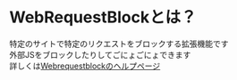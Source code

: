 # WebRequestBlockとは？
特定のサイトで特定のリクエストをブロックする拡張機能です  
外部JSをブロックしたりしてごにょごにょできます  
詳しくは[Webrequestblockのヘルプページ](https://silenvx.github.io/WebRequestBlock/)  
